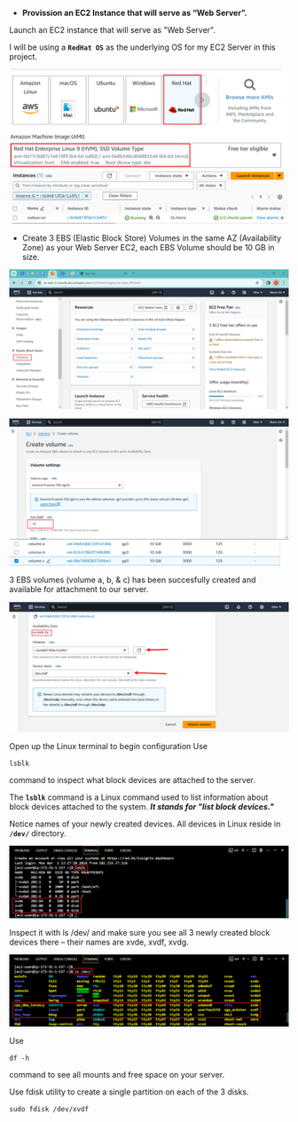- **Provission an EC2 Instance that will serve as “Web Server”.**

Launch an EC2 instance that will serve as "Web Server". 

I will be using a **`RedHat OS`** as the underlying OS for my EC2 Server in this project.

![image](./screenshots/redhart.png)
![image](./screenshots/redhatinstancerunning.png)

- Create 3 EBS (Elastic Block Store) Volumes in the same AZ (Availability Zone) as your Web Server EC2, each EBS Volume should be 10 GB in size.

![image](./screenshots/volumes.png)

![image](./screenshots/volumess.png)
![image](./screenshots/3ebsvolumes.png)

3 EBS volumes (volume a, b, & c) has been succesfully created and available for attachment to our server.

![image](./screenshots/ebsattached.png)

Open up the Linux terminal to begin configuration
Use 
```
lsblk 
```
command to inspect what block devices are attached to the server. 

The **`lsblk`** command is a Linux command used to list information about block devices attached to the system. ***It stands for "list block devices."***

Notice names of your newly created devices. All devices in Linux reside in **`/dev/`** directory. 

![image](./screenshots/lsblk.png)

Inspect it with ls /dev/ and make sure you see all 3 newly created block devices there – their names are xvde, xvdf, xvdg.

![image](./screenshots/lsdev.png)

Use 
```
df -h 
```
command to see all mounts and free space on your server.

Use fdisk utility to create a single partition on each of the 3 disks.

```
sudo fdisk /dev/xvdf
```

